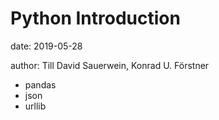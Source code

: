 # Python Introduction

date: 2019-05-28

author: Till David Sauerwein, Konrad U. Förstner

- pandas
- json
- urllib

